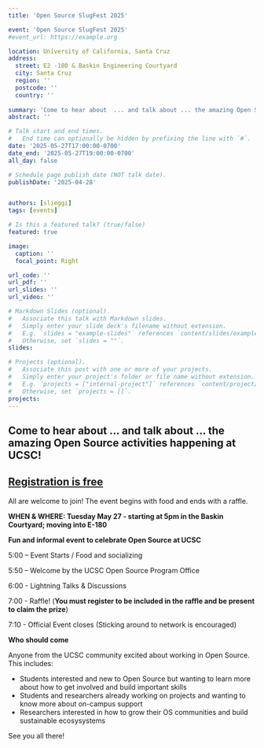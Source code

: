 ```yaml
---
title: 'Open Source SlugFest 2025'

event: 'Open Source SlugFest 2025'
#event_url: https://example.org

location: University of California, Santa Cruz
address:
  street: E2 -180 & Baskin Engineering Courtyard
  city: Santa Cruz
  region: ''
  postcode: ''
  country: ''
 
summary: 'Come to hear about  ... and talk about ... the amazing Open Source activities happening on campus.'
abstract: ''

# Talk start and end times.
#   End time can optionally be hidden by prefixing the line with `#`.
date: '2025-05-27T17:00:00-0700'
date_end: '2025-05-27T19:00:00-0700'
all_day: false

# Schedule page publish date (NOT talk date).
publishDate: '2025-04-28'


authors: [slieggi]
tags: [events]

# Is this a featured talk? (true/false)
featured: true

image:
  caption: ''
  focal_point: Right

url_code: ''
url_pdf: ''
url_slides: ''
url_video: ''

# Markdown Slides (optional).
#   Associate this talk with Markdown slides.
#   Simply enter your slide deck's filename without extension.
#   E.g. `slides = "example-slides"` references `content/slides/example-slides.md`.
#   Otherwise, set `slides = ""`.
slides:

# Projects (optional).
#   Associate this post with one or more of your projects.
#   Simply enter your project's folder or file name without extension.
#   E.g. `projects = ["internal-project"]` references `content/project/deep-learning/index.md`.
#   Otherwise, set `projects = []`.
projects:
---
```




## Come to hear about  ... and talk about ... the amazing Open Source activities happening at UCSC!


## [Registration is free](https://docs.google.com/forms/d/e/1FAIpQLSdKIFuSBevxAKfhq-Khf8TtrMkB7z-Rv1C7onJQUkkkBdUpPA/viewform?usp=header)

All are welcome to join! The event begins with food and ends with a raffle.

**WHEN & WHERE: Tuesday May 27 - starting at 5pm in the Baskin Courtyard; moving into E-180**



**Fun and informal event to celebrate Open Source at UCSC**

5:00 – Event Starts / Food and socializing

5:50 – Welcome by the UCSC Open Source Program Office

6:00 - Lightning Talks & Discussions 

7:00 - Raffle! (**You must register to be included in the raffle and be present to claim the prize**)

7:10 - Official Event closes (Sticking around to network is encouraged)



**Who should come**

Anyone from the UCSC community excited about working in Open Source. This includes:
- Students interested and new to Open Source but wanting to learn more about how to get involved and build important skills
- Students and researchers already working on projects and wanting to know more about on-campus support
- Researchers interested in how to grow their OS communities and build sustainable ecosysystems

See you all there! 


